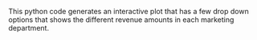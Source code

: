 This python code generates an interactive plot that has a few drop down
options that shows the different revenue amounts in each marketing
department.
